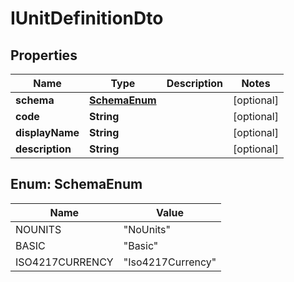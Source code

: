 

# IUnitDefinitionDto

## Properties

Name | Type | Description | Notes
------------ | ------------- | ------------- | -------------
**schema** | [**SchemaEnum**](#SchemaEnum) |  |  [optional]
**code** | **String** |  |  [optional]
**displayName** | **String** |  |  [optional]
**description** | **String** |  |  [optional]



## Enum: SchemaEnum

Name | Value
---- | -----
NOUNITS | &quot;NoUnits&quot;
BASIC | &quot;Basic&quot;
ISO4217CURRENCY | &quot;Iso4217Currency&quot;



